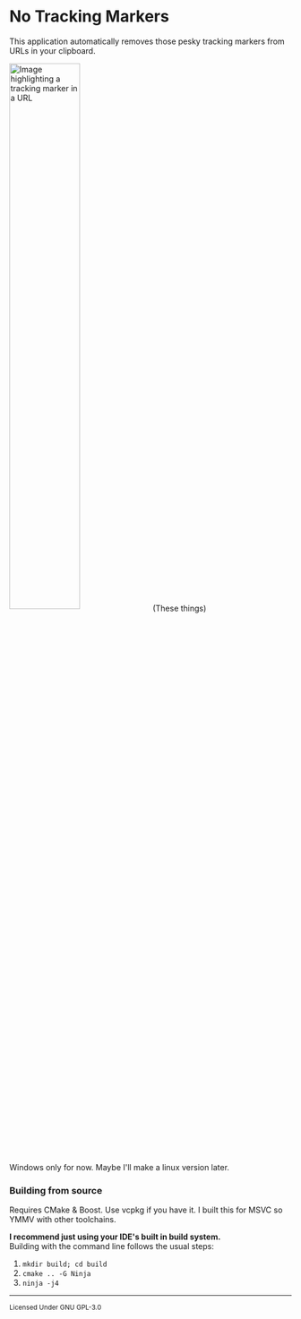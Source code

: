 # No Tracking Markers

This application automatically removes those pesky tracking markers from URLs in your clipboard.

<img src="https://r2.grsan.xyz/ntmpreview.png" width = 50% alt="Image highlighting a tracking marker in a URL" style="vertical-align: middle"/>
(These things)

Windows only for now. Maybe I'll make a linux version later.

### Building from source
Requires CMake & Boost. Use vcpkg if you have it. I built this for MSVC so YMMV with other toolchains.

**I recommend just using your IDE's built in build system.**<br>
Building with the command line follows the usual steps:
1. `mkdir build; cd build`
2. `cmake .. -G Ninja`
3. `ninja -j4`

---
<sub>Licensed Under GNU GPL-3.0</sub>